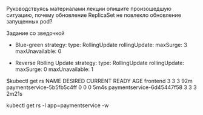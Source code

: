 Руководствуясь материалами лекции опишите произошедшую
ситуацию, почему обновление ReplicaSet не повлекло обновление
запущенных pod?



Задание со зведочкой
  - Blue-green
  strategy:
    type: RollingUpdate
    rollingUpdate:
      maxSurge: 3
      maxUnavailable: 0

 - Reverse Rolling Update
  strategy:
    type: RollingUpdate
    rollingUpdate:
      maxSurge: 0
      maxUnavailable: 1



$kubectl get rs
NAME                        DESIRED   CURRENT   READY   AGE
frontend                    3         3         3       92m
paymentservice-5b5fb5c4ff   0         0         0       5m4s
paymentservice-6d45447f58   3         3         3       2m21s




kubectl get rs -l app=paymentservice -w